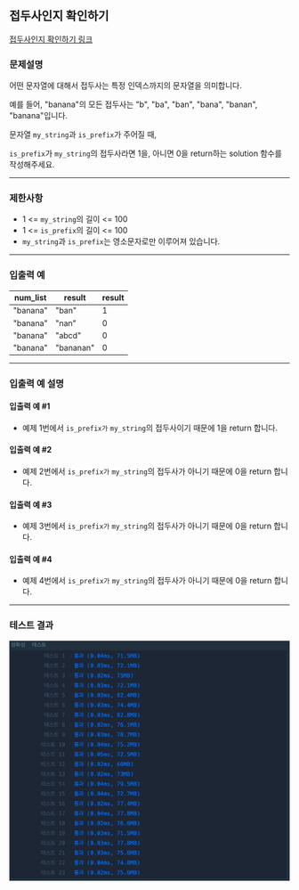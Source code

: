 ## 접두사인지 확인하기

[접두사인지 확인하기 링크](https://school.programmers.co.kr/learn/courses/30/lessons/181906)

### 문제설명

어떤 문자열에 대해서 접두사는 특정 인덱스까지의 문자열을 의미합니다.

예를 들어, "banana"의 모든 접두사는 "b", "ba", "ban", "bana", "banan", "banana"입니다.

문자열 `my_string`과 `is_prefix`가 주어질 때,

`is_prefix`가 `my_string`의 접두사라면 1을, 아니면 0을 return하는 solution 함수를 작성해주세요.

---

### 제한사항

+ 1 \<= `my_string`의 길이 \<= 100
+ 1 \<= `is_prefix`의 길이 \<= 100
+ `my_string`과 `is_prefix`는 영소문자로만 이루어져 있습니다.

---

### 입출력 예

| num_list | result    | result |
|----------|-----------|--------|
| "banana" | "ban"     | 1      |
| "banana" | "nan"     | 0      |
| "banana" | "abcd"    | 0      |
| "banana" | "bananan" | 0      |

---

### 입출력 예 설명

#### 입출력 예 #1

+ 예제 1번에서 `is_prefix가` `my_string`의 접두사이기 때문에 1을 return 합니다.

#### 입출력 예 #2

+ 예제 2번에서 `is_prefix가` `my_string`의 접두사가 아니기 때문에 0을 return 합니다.

#### 입출력 예 #3

+ 예제 3번에서 `is_prefix가` `my_string`의 접두사가 아니기 때문에 0을 return 합니다.

#### 입출력 예 #4

+ 예제 4번에서 `is_prefix가` `my_string`의 접두사가 아니기 때문에 0을 return 합니다.

---

### 테스트 결과

![결과](./181906_결과.png)
